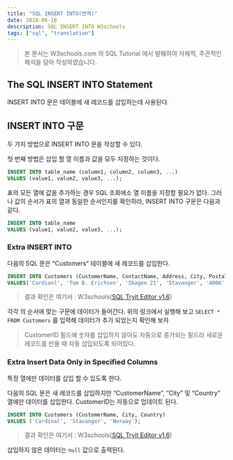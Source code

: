 ```yaml
---
title: "SQL INSERT INTO(번역)"
date: 2018-06-16
description: SQL INSERT INTO W3schools
tags: ["sql", "translation"]
---
```


> 본 문서는 W3schools.com 의 SQL Tutorial 에서 발췌하여 자체적, 주관적인 해석을 담아 작성하였습니다.

## The SQL INSERT INTO Statement

INSERT INTO 문은 테이블에 새 레코드를 삽입하는데 사용된다.

## INSERT INTO 구문

두 가지 방법으로 INSERT INTO 문을 작성할 수 있다.

첫 번째 방법은 삽입 할 열 이름과 값을 모두 지정하는 것이다.

```sql
INSERT INTO table_name (column1, column2, column3, ...)
VALUES (value1, value2, value3, ...);
```

표의 모든 열에 값을 추가하는 경우 SQL 조회에소 열 이름을 지정할 필요가 없다. 그러나 값의 순서가 표의 열과 동일한 순서인지를 확인하라, INSERT INTO 구문은 다음과 같다.

```sql
INSERT INTO table_name
VALUES (value1, value2, value3, ...);
```

### Extra INSERT INTO

다음의 SQL 문은 “Customers” 테이블에 새 레코드를 삽입한다.

```sql
INSERT INTO Customers (CustomerName, ContactName, Address, City, PostalCode, Country)
VALUES('Cardianl', 'Tom B. Erichsen', 'Skagen 21', 'Stavanger', '4006', 'Norway');
```

> 결과 확인은 여기서 : W3schools([SQL Tryit Editor v1.6](https://www.w3schools.com/sql/trysql.asp?filename=trysql_insert_colname))

각각 의 순서에 맞는 구문에 데이터가 들어간다. 위의 링크에서 실행해 보고 `SELECT * FROM Customers` 를 입력해 데이터가 추가 되었는지 확인해 보자

> CustomerID 필드에 숫자를 삽입하지 않아도 자동으로 증가되는 필드라 새로운 레코드를 만들 때 자동 삽입되도록 되어있다.

### Extra Insert Data Only in Specified Columns

특정 열에만 데이터를 삽입 할 수 있도록 한다.

다음의 SQL 문은 새 레코드를 삽입하지만 “CustomerName”, “City” 및 “Country” 열에만 데이터를 삽입한다. CustomerID는 자동으로 업데이트 된다.

```sql
INSERT INTO Customers (CustomerName, City, Country)
VALUES ('Cardinal', 'Stavanger', 'Norway');
```

> 결과 확인은 여기서 : W3schools([SQL Tryit Editor v1.6](https://www.w3schools.com/sql/trysql.asp?filename=trysql_insert_cols))

삽입하지 않은 데이터는 `null` 값으로 출력된다.
